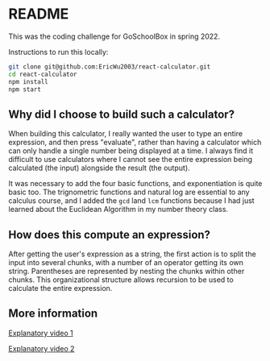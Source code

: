 # README

This was the coding challenge for GoSchoolBox in spring 2022.

Instructions to run this locally:

```bash
git clone git@github.com:EricWu2003/react-calculator.git
cd react-calculator
npm install
npm start
```

## Why did I choose to build such a calculator?

When building this calculator, I really wanted the user to type an entire expression, and then press "evaluate", rather than having a calculator which can only handle a single number being displayed at a time. I always find it difficult to use calculators where I cannot see the entire expression being calculated (the input) alongside the result (the output).

It was necessary to add the four basic functions, and exponentiation is quite basic too. The trignometric functions and natural log are essential to any calculus course, and I added the `gcd` land `lcm` functions because I had just learned about the Euclidean Algorithm in my number theory class.

## How does this compute an expression?

After getting the user's expression as a string, the first action is to split the input into several chunks, with a number of an operator getting its own string. Parentheses are represented by nesting the chunks within other chunks. This organizational structure allows recursion to be used to calculate the entire expression.

## More information

[Explanatory video 1](https://www.loom.com/share/4e98f96dd5624362ab151dd37a66ffad)

[Explanatory video 2](https://www.loom.com/share/576838ba453b4a21a87e95c91c4f482f)
